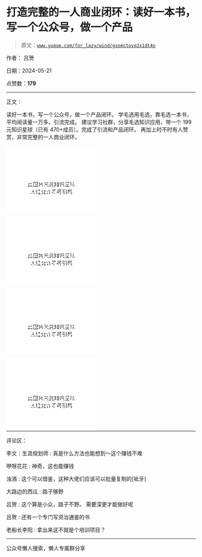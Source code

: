 # 打造完整的一人商业闭环：读好一本书，写一个公众号，做一个产品

> 原文：[`www.yuque.com/for_lazy/wind/gsomctpvq2x1dt4o`](https://www.yuque.com/for_lazy/wind/gsomctpvq2x1dt4o)

作者： 吕贺

日期：2024-05-21

点赞数：**179**

* * *

正文：

读好一本书，写一个公众号，做一个产品闭环。 学毛选用毛选，靠毛选一本书，平均阅读量一万多。引流完成。
建议学习社群，分享毛选知识应用，带一个 199 元知识星球（已有 470+成员）。完成了引流和产品闭环。 再加上时不时有人赞赏，非常完整的一人商业闭环。

![](img/f8ae49e133bfe1dfc547f9721fc61bd5.png)

![](img/21ddabb042bd14dfbbec14269e708212.png)

![](img/573daf9bd916414d65a5b2125417bbac.png)

![](img/0151dbe05342baa6ec6406990792e610.png)

* * *

评论区：

李文｜生涯规划师 : 真是什么方法也能想到～这个赚钱不难

咿呀花花 : 神奇，这也能赚钱

浊酒 : 这个可以借鉴，这种大佬们应该可以批量复制的[呲牙]

大路边的西瓜 : 路子够野

吕贺 : 这个算是小众，路子不野。 需要深更才能做好呢

吕贺 : 还有一个专门写资治通鉴的书

老船长李阳 : 拿出来这不就是个培训项目？

* * *

公众号懒人搜索，懒人专属群分享